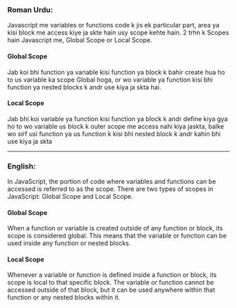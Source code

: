 ### Roman Urdu: 

Javascript me variables or functions code k jis ek particular part, area ya kisi block me access kiye ja skte hain usy scope kehte hain. 2 trhn k Scopes hain Javascript me, Global Scope or Local Scope.

#### Global Scope

Jab koi bhi function ya variable kisi function ya block k bahir create hua ho to us variable ka scope Global hoga, or wo variable ya function kisi bhi function ya nested blocks k andr use kiya ja skta hai.

#### Local Scope

Jab bhi koi variable ya function kisi function ya block k andr define kiya gya ho to wo variable us block k outer scope me access nahi kiya jaskta, balke wo sirf usi function ya us function k kisi bhi nested block k andr kahin bhi use kiya ja skta 

---

### English:

In JavaScript, the portion of code where variables and functions can be accessed is referred to as the scope. There are two types of scopes in JavaScript: Global Scope and Local Scope.

#### Global Scope

When a function or variable is created outside of any function or block, its scope is considered global. This means that the variable or function can be used inside any function or nested blocks.

#### Local Scope

Whenever a variable or function is defined inside a function or block, its scope is local to that specific block. The variable or function cannot be accessed outside of that block, but it can be used anywhere within that function or any nested blocks within it.
